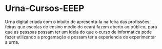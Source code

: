 # Urna-Cursos-EEEP
 Urna digital criada com o intuito de apresentá-la na feira das profissões, feiras que escolas de ensino médio do ceará fazem aberto ao público, para que as pessoas possam ter um ideia do que o curso de informática pode fazer utilizando a progamação e possam ter a experiencia de experimentar a urna.
